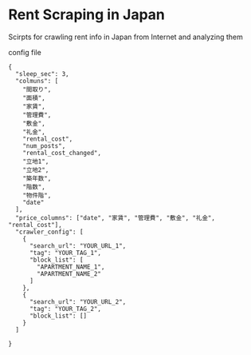# Rent Scraping in Japan

Scirpts for crawling rent info in Japan from Internet and analyzing them

config file

```
{
  "sleep_sec": 3,
  "colmuns": [
    "間取り",
    "面積",
    "家賃",
    "管理費",
    "敷金",
    "礼金",
    "rental_cost",
    "num_posts",
    "rental_cost_changed",
    "立地1",
    "立地2",
    "築年数",
    "階数",
    "物件階",
    "date"
  ],
  "price_columns": ["date", "家賃", "管理費", "敷金", "礼金", "rental_cost"],
  "crawler_config": [
    {
      "search_url": "YOUR_URL_1",
      "tag": "YOUR_TAG_1",
      "block_list": [
        "APARTMENT_NAME_1",
        "APARTMENT_NAME_2"
      ]
    },
    {
      "search_url": "YOUR_URL_2",
      "tag": "YOUR_TAG_2",
      "block_list": []
    }
  ]

}
```
